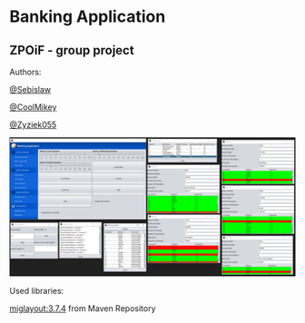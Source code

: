 # Banking Application
## ZPOiF - group project



Authors: 

[@Sebislaw](https://www.github.com/Sebislaw)

[@CoolMikey](https://www.github.com/CoolMikey)

[@Zyziek055](https://www.github.com/Zyziek055)



<div align="center">
  <img src="screen/readme1.png" width="900"/>
</div>


Used libraries:

[miglayout:3.7.4](https://mvnrepository.com/artifact/com.miglayout/miglayout/3.7.4) from Maven Repository
